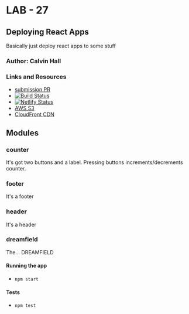 # LAB - 27

## Deploying React Apps
Basically just deploy react apps to some stuff

### Author: Calvin Hall

### Links and Resources
* [submission PR](https://github.com/Clownvin-cr-deltav-401d4/lab-27/pull/1)
* [![Build Status](https://www.travis-ci.com/Clownvin-cr-deltav-401d4/lab-27.svg?branch=master)](https://www.travis-ci.com/Clownvin-cr-deltav-401d4/lab-27)
* [![Netlify Status](https://api.netlify.com/api/v1/badges/40b41ce8-de0b-46c7-947e-8ff91048c8c8/deploy-status)](https://app.netlify.com/sites/hopeful-bhaskara-69765a/deploys)
* [AWS S3](https://hopeful-bhaskara-69765a.netlify.com/)
* [CloudFront CDN](d2q0nln5znmfw6.cloudfront.net)


## Modules
### counter
It's got two buttons and a label. Pressing buttons increments/decrements counter.

### footer
It's a footer

### header
It's a header

### dreamfield
The... DREAMFIELD

#### Running the app
* `npm start`
  
#### Tests
* `npm test`

